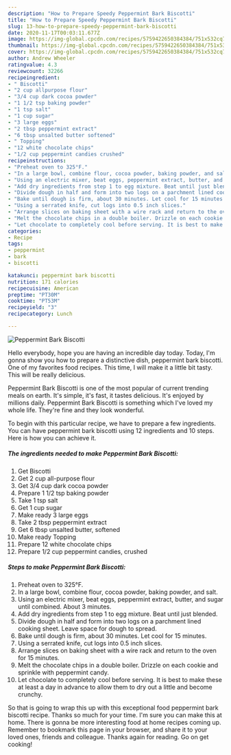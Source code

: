 ```yaml
---
description: "How to Prepare Speedy Peppermint Bark Biscotti"
title: "How to Prepare Speedy Peppermint Bark Biscotti"
slug: 13-how-to-prepare-speedy-peppermint-bark-biscotti
date: 2020-11-17T00:03:11.677Z
image: https://img-global.cpcdn.com/recipes/5759422650384384/751x532cq70/peppermint-bark-biscotti-recipe-main-photo.jpg
thumbnail: https://img-global.cpcdn.com/recipes/5759422650384384/751x532cq70/peppermint-bark-biscotti-recipe-main-photo.jpg
cover: https://img-global.cpcdn.com/recipes/5759422650384384/751x532cq70/peppermint-bark-biscotti-recipe-main-photo.jpg
author: Andrew Wheeler
ratingvalue: 4.3
reviewcount: 32266
recipeingredient:
- " Biscotti"
- "2 cup allpurpose flour"
- "3/4 cup dark cocoa powder"
- "1 1/2 tsp baking powder"
- "1 tsp salt"
- "1 cup sugar"
- "3 large eggs"
- "2 tbsp peppermint extract"
- "6 tbsp unsalted butter softened"
- " Topping"
- "12 white chocolate chips"
- "1/2 cup peppermint candies crushed"
recipeinstructions:
- "Preheat oven to 325°F."
- "In a large bowl, combine flour, cocoa powder, baking powder, and salt."
- "Using an electric mixer, beat eggs, peppermint extract, butter, and sugar until combined. About 3 minutes."
- "Add dry ingredients from step 1 to egg mixture. Beat until just blended."
- "Divide dough in half and form into two logs on a parchment lined cooking sheet. Leave space for dough to spread."
- "Bake until dough is firm, about 30 minutes. Let cool for 15 minutes."
- "Using a serrated knife, cut logs into 0.5 inch slices."
- "Arrange slices on baking sheet with a wire rack and return to the oven for 15 minutes."
- "Melt the chocolate chips in a double boiler. Drizzle on each cookie and sprinkle with peppermint candy."
- "Let chocolate to completely cool before serving. It is best to make these at least a day in advance to allow them to dry out a little and become crunchy."
categories:
- Recipe
tags:
- peppermint
- bark
- biscotti

katakunci: peppermint bark biscotti 
nutrition: 171 calories
recipecuisine: American
preptime: "PT30M"
cooktime: "PT53M"
recipeyield: "3"
recipecategory: Lunch

---
```



![Peppermint Bark Biscotti](https://img-global.cpcdn.com/recipes/5759422650384384/751x532cq70/peppermint-bark-biscotti-recipe-main-photo.jpg)

Hello everybody, hope you are having an incredible day today. Today, I'm gonna show you how to prepare a distinctive dish, peppermint bark biscotti. One of my favorites food recipes. This time, I will make it a little bit tasty. This will be really delicious.

Peppermint Bark Biscotti is one of the most popular of current trending meals on earth. It's simple, it's fast, it tastes delicious. It's enjoyed by millions daily. Peppermint Bark Biscotti is something which I've loved my whole life. They're fine and they look wonderful.




To begin with this particular recipe, we have to prepare a few ingredients. You can have peppermint bark biscotti using 12 ingredients and 10 steps. Here is how you can achieve it.

<!--inarticleads1-->

##### The ingredients needed to make Peppermint Bark Biscotti:

1. Get  Biscotti
1. Get 2 cup all-purpose flour
1. Get 3/4 cup dark cocoa powder
1. Prepare 1 1/2 tsp baking powder
1. Take 1 tsp salt
1. Get 1 cup sugar
1. Make ready 3 large eggs
1. Take 2 tbsp peppermint extract
1. Get 6 tbsp unsalted butter, softened
1. Make ready  Topping
1. Prepare 12 white chocolate chips
1. Prepare 1/2 cup peppermint candies, crushed




<!--inarticleads2-->

##### Steps to make Peppermint Bark Biscotti:

1. Preheat oven to 325°F.
1. In a large bowl, combine flour, cocoa powder, baking powder, and salt.
1. Using an electric mixer, beat eggs, peppermint extract, butter, and sugar until combined. About 3 minutes.
1. Add dry ingredients from step 1 to egg mixture. Beat until just blended.
1. Divide dough in half and form into two logs on a parchment lined cooking sheet. Leave space for dough to spread.
1. Bake until dough is firm, about 30 minutes. Let cool for 15 minutes.
1. Using a serrated knife, cut logs into 0.5 inch slices.
1. Arrange slices on baking sheet with a wire rack and return to the oven for 15 minutes.
1. Melt the chocolate chips in a double boiler. Drizzle on each cookie and sprinkle with peppermint candy.
1. Let chocolate to completely cool before serving. It is best to make these at least a day in advance to allow them to dry out a little and become crunchy.




So that is going to wrap this up with this exceptional food peppermint bark biscotti recipe. Thanks so much for your time. I'm sure you can make this at home. There is gonna be more interesting food at home recipes coming up. Remember to bookmark this page in your browser, and share it to your loved ones, friends and colleague. Thanks again for reading. Go on get cooking!
